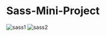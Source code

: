# Sass-Mini-Project
![sass1](https://user-images.githubusercontent.com/49262108/231826934-b48d6413-2201-4a06-a262-ea7cd76967d4.png)
![sass2](https://user-images.githubusercontent.com/49262108/231826942-2d527edc-d0ac-4feb-96d7-c6090d1f3609.png)

